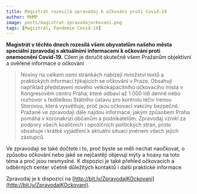 ```yaml
---
title: Magistrát rozesílá zpravodaj k očkování proti Covid-19
author: MHMP
image: posts/magistrat-zpravodajockovani.png
tags: [Magistrát, Pandemie Covid-19]
---
```


**Magistrát v těchto dnech rozesílá všem obyvatelům našeho města speciální zpravodaj s aktuálními informacemi k očkování proti onemocnění Covid-19.** Cílem je doručit skutečně všem Pražanům objektivní a ověřené informace o očkování

>Noviny na celkem osmi stránkách nabízejí množství textů a praktických informací týkajících se očkování v Praze. Obsahují například představení nového velkokapacitního očkovacího místa v Kongresovém centru Praha, které odbaví až 1 000 lidí denně nebo rozhovor s ředitelkou Státního ústavu pro kontrolu léčiv Irenou Storovou, která vysvětluje, proč jsou očkovací vakcíny bezpečné. Pražané ve zpravodaji dále najdou informace, jakým způsobem Praha pomáhá v koronakrizi občanům a podnikatelům. Zpravodaj vznikl za podpory všech koaličních i opozičních politických stran, proto obsahuje i krátké vyjádření k aktuální situaci jménem všech jejich zástupců.

Ve zpravodaji se také dočtete i to, proč byste se měli nechat naočkovat, o způsobu očkování nebo jaké se nejčastěji objevují mýty a hoaxy na toto téma a proč jsou nesmyslné. K dispozici je také přehled očkovacích a odběrných center včetně důležitých kontaktů i další praktické informace.

Zpravodaj je k dispozici na [http://bit.ly/ZpravodajKOckovani](http://bit.ly/ZpravodajKOckovani).
